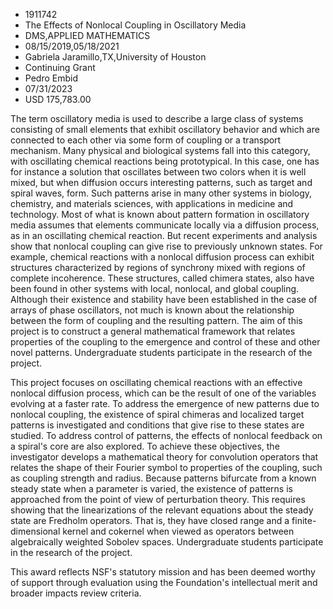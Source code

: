 
* 1911742
* The Effects of Nonlocal Coupling in Oscillatory Media
* DMS,APPLIED MATHEMATICS
* 08/15/2019,05/18/2021
* Gabriela Jaramillo,TX,University of Houston
* Continuing Grant
* Pedro Embid
* 07/31/2023
* USD 175,783.00

The term oscillatory media is used to describe a large class of systems
consisting of small elements that exhibit oscillatory behavior and which are
connected to each other via some form of coupling or a transport mechanism. Many
physical and biological systems fall into this category, with oscillating
chemical reactions being prototypical. In this case, one has for instance a
solution that oscillates between two colors when it is well mixed, but when
diffusion occurs interesting patterns, such as target and spiral waves, form.
Such patterns arise in many other systems in biology, chemistry, and materials
sciences, with applications in medicine and technology. Most of what is known
about pattern formation in oscillatory media assumes that elements communicate
locally via a diffusion process, as in an oscillating chemical reaction. But
recent experiments and analysis show that nonlocal coupling can give rise to
previously unknown states. For example, chemical reactions with a nonlocal
diffusion process can exhibit structures characterized by regions of synchrony
mixed with regions of complete incoherence. These structures, called chimera
states, also have been found in other systems with local, nonlocal, and global
coupling. Although their existence and stability have been established in the
case of arrays of phase oscillators, not much is known about the relationship
between the form of coupling and the resulting pattern. The aim of this project
is to construct a general mathematical framework that relates properties of the
coupling to the emergence and control of these and other novel patterns.
Undergraduate students participate in the research of the project.

This project focuses on oscillating chemical reactions with an effective
nonlocal diffusion process, which can be the result of one of the variables
evolving at a faster rate. To address the emergence of new patterns due to
nonlocal coupling, the existence of spiral chimeras and localized target
patterns is investigated and conditions that give rise to these states are
studied. To address control of patterns, the effects of nonlocal feedback on a
spiral's core are also explored. To achieve these objectives, the investigator
develops a mathematical theory for convolution operators that relates the shape
of their Fourier symbol to properties of the coupling, such as coupling strength
and radius. Because patterns bifurcate from a known steady state when a
parameter is varied, the existence of patterns is approached from the point of
view of perturbation theory. This requires showing that the linearizations of
the relevant equations about the steady state are Fredholm operators. That is,
they have closed range and a finite-dimensional kernel and cokernel when viewed
as operators between algebraically weighted Sobolev spaces. Undergraduate
students participate in the research of the project.

This award reflects NSF's statutory mission and has been deemed worthy of
support through evaluation using the Foundation's intellectual merit and broader
impacts review criteria.
